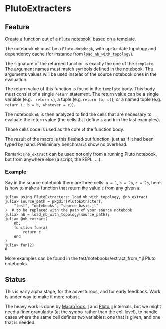 # PlutoExtracters

## Feature

Create a function out of a `Pluto` notebook, based on a template.

The notebook `nb` must be a `Pluto.Notebook`,
with up-to-date topology and dependency cache
(for instance from [`load_nb_with_topology`](@ref)).

The signature of the returned function is exactly the one of the `template`.
The argument names must match symbols defined in the notebook.
The arguments values will be used instead of the source notebook ones
in the evaluation.

The return value of this function is found in the `template` body.
This body must consist of a single `return` statement.
The return value can be a single variable (e.g. ` return c`),
a tuple (e.g. `return (b, c)`), or a named tuple (e.g. `return (; b = b, whatever = c)`).

The notebook `nb` is then analyzed to find the cells that are necessary
to evaluate the return value
(the cells that define `a` and `b` in the last examples).

Those cells code is used as the core of the function body.

The result of the macro is this fleshed-out function,
just as if it had been typed by hand.
Preliminary benchmarks show no overhead.

Remark: `@nb_extract` can be used not only from a running Pluto notebook,
but from anywhere else (a script, the REPL, ...).

### Example
Say in the source notebook there are three cells: `a = 1`, `b = 2a`, `c = 2b`,
here is how to make a function that return the value `c` from any given `a`:
```jldoctest
julia> using PlutoExtracters: load_nb_with_topology, @nb_extract
julia> source_path = pkgdir(PlutoExtracters,
	"test", "notebooks", "source_basic.jl"
)  # to be replaced with the path of your source notebook
julia> nb = load_nb_with_topology(source_path);
julia> @nb_extract(
	nb,
	function fun(a)
		return c
	end
)
julia> fun(2)
8
```

More examples can be found in the test/notebooks/extract_from_*.jl Pluto notebooks.


## Status

This is early alpha stage, for the adventurous, and for early feedback.
Work is under way to make it more robust.

The heavy work is done by
[MacroTools.jl](https://github.com/FluxML/MacroTools.jl)
and [Pluto.jl](https://github.com/fonsp/Pluto.jl) internals,
but we might need a finer granularity (at the symbol rather than the cell level),
to handle cases where the same cell defines two variables:
one that is given, and one that is needed.

